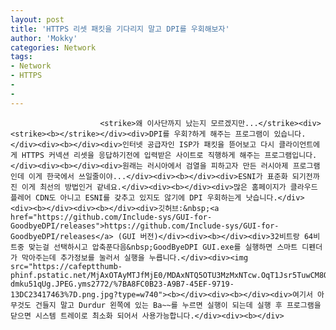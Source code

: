 ```yaml
---
layout: post
title: 'HTTPS 리셋 패킷을 기다리지 말고 DPI를 우회해보자'
author: 'Mokky'
categories: Network
tags:
- Network
- HTTPS
-
-
---
```



<script> location.href='https://cafe.naver.com/develoid/850642' ; </script>


















						<strike>왜 이사단까지 났는지 모르겠지만...</strike><div><strike><b></strike></div><div>DPI를 우회?하게 해주는 프로그램이 있습니다.</div><div><b></div><div>인터넷 공급자인 ISP가 패킷을 뜯어보고 다시 클라이언트에게 HTTPS 커넥션 리셋을 응답하기전에 입력받은 사이트로 직행하게 해주는 프로그램입니다.</div><div><b></div><div>원래는 러시아에서 검열을 피하고자 만든 러시아제 프로그램인데 이게 한국에서 쓰일줄이야...</div><div><b></div><div>ESNI가 표준화 되기전까진 이게 최선의 방법인거 같네요.</div><div><b></div><div>많은 홈페이지가 클라우드 플레어 CDN도 아니고 ESNI를 갖추고 있지도 않기에 DPI 우회하는게 낫습니다.</div><div><b></div><div><b></div><div>깃허브:&nbsp;<a href="https://github.com/Include-sys/GUI-for-GoodbyeDPI/releases">https://github.com/Include-sys/GUI-for-GoodbyeDPI/releases</a> (GUI 버전)</div><div><b></div><div>32비트랑 64비트중 맞는걸 선택하시고 압축푼다음&nbsp;GoodByeDPI GUI.exe를 실행하면 스마트 디펜더가 막아주는데 추가정보를 눌러서 실행을 누릅니다.</div><div><img src="https://cafeptthumb-phinf.pstatic.net/MjAxOTAyMTJfMjE0/MDAxNTQ5OTU3MzMxNTcw.OqT1Jsr5TuwCM8QDMJUQBnq7K_3GTxECZ8scFgdQChAg.4xdwTRbgZ4_WKo1z5hIPAdOCZmakukutXA-dmku51qUg.JPEG.yms2772/%7BA8FC0B23-A9B7-45EF-9719-13DC23417463%7D.png.jpg?type=w740"><b></div><div><b></div><div>여기서 아무것도 건들지 말고 Durdur 왼쪽에 있는 Ba~~를 누르면 실행이 되는데 실행 후 프로그램을 닫으면 시스템 트레이로 최소화 되어서 사용가능합니다.</div><div><b></div>
